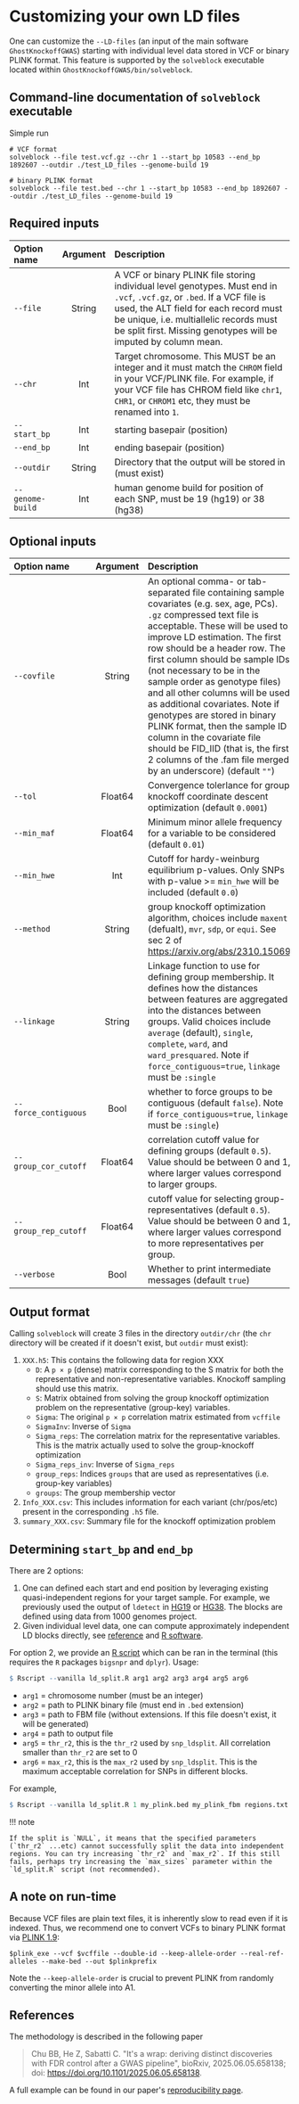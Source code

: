 # Customizing your own LD files

One can customize the `--LD-files` (an input of the main software `GhostKnockoffGWAS`) starting with individual level data stored in VCF or binary PLINK format. This feature is supported by the `solveblock` executable located within `GhostKnockoffGWAS/bin/solveblock`.

## Command-line documentation of `solveblock` executable

Simple run

```
# VCF format
solveblock --file test.vcf.gz --chr 1 --start_bp 10583 --end_bp 1892607 --outdir ./test_LD_files --genome-build 19 

# binary PLINK format
solveblock --file test.bed --chr 1 --start_bp 10583 --end_bp 1892607 --outdir ./test_LD_files --genome-build 19 
```

## Required inputs

| Option name              | Argument        | Description   |
| :---                     |    :----:       |   :---        |
| `--file`        | String | A VCF or binary PLINK file storing individual level genotypes. Must end in `.vcf`, `.vcf.gz`, or `.bed`. If a VCF file is used, the ALT field for each record must be unique, i.e. multiallelic records must be split first. Missing genotypes will be imputed by column mean.  |
| `--chr`            | Int    | Target chromosome. This MUST be an integer and it must match the `CHROM` field in your VCF/PLINK file. For example, if your VCF file has CHROM field like `chr1`, `CHR1`, or `CHROM1` etc, they must be renamed into `1`.  |
| `--start_bp` | Int    | starting basepair (position) |
| `--end_bp` | Int    | ending basepair (position) |
| `--outdir`          | String | Directory that the output will be stored in (must exist) |
| `--genome-build` | Int | human genome build for position of each SNP, must be 19 (hg19) or 38 (hg38) |

## Optional inputs

| Option name              | Argument         | Description   |
| :---                    |    :----:         |   :---     |
| `--covfile`        | String | An optional comma- or tab-separated file containing sample covariates (e.g. sex, age, PCs). `.gz` compressed text file is acceptable. These will be used to improve LD estimation. The first row should be a header row. The first column should be sample IDs (not necessary to be in the sample order as genotype files) and all other columns will be used as additional covariates. Note if genotypes are stored in binary PLINK format, then the sample ID column in the covariate file should be FID_IID (that is, the first 2 columns of the .fam file merged by an underscore) (default `""`) |
| `--tol`        | Float64 | Convergence tolerlance for group knockoff coordinate descent optimization (default `0.0001`) |
| `--min_maf`    | Float64 | Minimum minor allele frequency for a variable to be considered (default `0.01`) |
| `--min_hwe`    | Int     | Cutoff for hardy-weinburg equilibrium p-values. Only SNPs with p-value >= `min_hwe` will be included (default `0.0`) |
| `--method`     | String  | group knockoff optimization algorithm, choices include `maxent` (defualt), `mvr`, `sdp`, or `equi`. See sec 2 of https://arxiv.org/abs/2310.15069 |
| `--linkage`    | String  | Linkage function to use for defining group membership. It defines how the distances between features are aggregated into the distances between groups. Valid choices include `average` (default), `single`, `complete`, `ward`, and `ward_presquared`. Note if `force_contiguous=true`, `linkage` must be `:single`|
| `--force_contiguous` | Bool     | whether to force groups to be contiguous (default `false`). Note if `force_contiguous=true`, `linkage` must be `:single`) |
| `--group_cor_cutoff`    | Float64    | correlation cutoff value for defining groups (default `0.5`). Value should be between 0 and 1, where larger values correspond to larger groups. |
| `--group_rep_cutoff` | Float64 | cutoff value for selecting group-representatives (default `0.5`). Value should be between 0 and 1, where larger values correspond to more representatives per group.  |
| `--verbose` | Bool | Whether to print intermediate messages (default `true`) |


## Output format

Calling `solveblock` will create 3 files in the directory `outdir/chr` (the `chr` directory will be created if it doesn't exist, but `outdir` must exist):
1. `XXX.h5`:  This contains the following data for region XXX
    - `D`: A `p × p` (dense) matrix corresponding to the S matrix for both the
        representative and non-representative variables. Knockoff sampling should 
        use this matrix. 
    - `S`: Matrix obtained from solving the group knockoff optimization problem 
        on the representative (group-key) variables.
    - `Sigma`: The original `p × p` correlation matrix estimated from `vcffile`
    - `SigmaInv`: Inverse of `Sigma`
    - `Sigma_reps`: The correlation matrix for the representative variables. This
        is the matrix actually used to solve the group-knockoff optimization
    - `Sigma_reps_inv`: Inverse of `Sigma_reps`
    - `group_reps`: Indices `groups` that are used as representatives (i.e. 
        group-key variables)
    - `groups`: The group membership vector
2. `Info_XXX.csv`: This includes information for each variant (chr/pos/etc) present 
    in the corresponding `.h5` file.
3. `summary_XXX.csv`: Summary file for the knockoff optimization problem

## Determining `start_bp` and `end_bp`

There are 2 options:

1. One can defined each start and end position by leveraging existing quasi-independent regions for your target sample. For example, we previously used the output of `ldetect` in [HG19](https://bitbucket.org/nygcresearch/ldetect-data/src/master/) or [HG38](https://github.com/jmacdon/LDblocks_GRCh38?tab=readme-ov-file). The blocks are defined using data from 1000 genomes project.
2. Given individual level data, one can compute approximately independent LD blocks directly, see [reference](https://www.ncbi.nlm.nih.gov/pmc/articles/PMC8696101/) and [R software](https://privefl.github.io/bigsnpr/reference/snp_ldsplit.html).

For option 2, we provide an [R script](https://github.com/biona001/GhostKnockoffGWAS/blob/main/src/ld_split.R) which can be ran in the terminal (this requires the `R` packages `bigsnpr` and `dplyr`). Usage:

```R
$ Rscript --vanilla ld_split.R arg1 arg2 arg3 arg4 arg5 arg6
```
+ `arg1` = chromosome number (must be an integer)
+ `arg2` = path to PLINK binary file (must end in `.bed` extension)
+ `arg3` = path to FBM file (without extensions. If this file doesn't exist, it will be generated)
+ `arg4` = path to output file 
+ `arg5` = `thr_r2`, this is the `thr_r2` used by `snp_ldsplit`. All correlation smaller than `thr_r2` are set to 0
+ `arg6` = `max_r2`, this is the `max_r2` used by `snp_ldsplit`. This is the maximum acceptable correlation for SNPs in different blocks. 

For example, 

```R
$ Rscript --vanilla ld_split.R 1 my_plink.bed my_plink_fbm regions.txt 0.01 0.3
```


!!! note

    If the split is `NULL`, it means that the specified parameters (`thr_r2` ...etc) cannot successfully split the data into independent regions. You can try increasing `thr_r2` and `max_r2`. If this still fails, perhaps try increasing the `max_sizes` parameter within the `ld_split.R` script (not recommended). 

## A note on run-time

Because VCF files are plain text files, it is inherently slow to read even if it is indexed. Thus, we recommend one to convert VCFs to binary PLINK format via [PLINK 1.9](https://www.cog-genomics.org/plink/):

```
$plink_exe --vcf $vcffile --double-id --keep-allele-order --real-ref-alleles --make-bed --out $plinkprefix
```
Note the `--keep-allele-order` is crucial to prevent PLINK from randomly converting the minor allele into A1. 


## References

The methodology is described in the following paper

> Chu BB, He Z, Sabatti C. "It's a wrap: deriving distinct discoveries with FDR control after a GWAS pipeline", bioRxiv, 2025.06.05.658138; doi: https://doi.org/10.1101/2025.06.05.658138.

A full example can be found in our paper's [reproducibility page](https://github.com/biona001/solveblock-reproducibility?tab=readme-ov-file#running-the-ghostknockoff-pipeline-for-real-data-and-simulated-experiments). 

